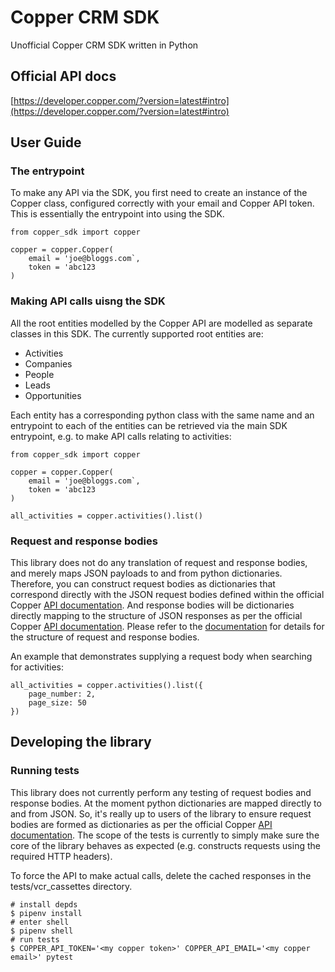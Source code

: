 # Copper CRM SDK

Unofficial Copper CRM SDK written in Python

## Official API docs

[https://developer.copper.com/?version=latest#intro](https://developer.copper.com/?version=latest#intro)

## User Guide

### The entrypoint

To make any API via the SDK, you first need to create an instance of the Copper class, configured correctly with your email and Copper API token. This is essentially the entrypoint into using the SDK.

```
from copper_sdk import copper

copper = copper.Copper(
    email = 'joe@bloggs.com`,
    token = 'abc123
)
```

### Making API calls uisng the SDK

All the root entities modelled by the Copper API are modelled as separate classes in this SDK. The currently supported root entities are:

* Activities
* Companies
* People
* Leads
* Opportunities

Each entity has a corresponding python class with the same name and an entrypoint to each of the entities can be retrieved via the main SDK entrypoint, e.g. to make API calls relating to activities:

```
from copper_sdk import copper

copper = copper.Copper(
    email = 'joe@bloggs.com`,
    token = 'abc123
)

all_activities = copper.activities().list()
```

### Request and response bodies

This library does not do any translation of request and response bodies, and merely maps JSON payloads to and from python dictionaries. Therefore, you can construct request bodies as dictionaries that correspond directly with the JSON request bodies defined within the official Copper [API documentation](https://developer.copper.com/?version=latest#intro). And response bodies will be dictionaries directly mapping to the structure of JSON responses as per the official Copper [API documentation](https://developer.copper.com/?version=latest#intro). Please refer to the [documentation](https://developer.copper.com/?version=latest#intro) for details for the structure of request and response bodies.

An example that demonstrates supplying a request body when searching for activities:

```
all_activities = copper.activities().list({
    page_number: 2,
    page_size: 50
})
```

## Developing the library

### Running tests

This library does not currently perform any testing of request bodies and response bodies. At the moment python dictionaries are mapped directly to and from JSON. So, it's really up to users of the library to ensure request bodies are formed as dictionaries as per the official Copper [API documentation](https://developer.copper.com/?version=latest#intro). The scope of the tests is currently to simply make sure the core of the library behaves as expected (e.g. constructs requests using the required HTTP headers).

To force the API to make actual calls, delete the cached responses in the tests/vcr_cassettes directory.

```
# install depds
$ pipenv install
# enter shell
$ pipenv shell
# run tests
$ COPPER_API_TOKEN='<my copper token>' COPPER_API_EMAIL='<my copper email>' pytest
```

